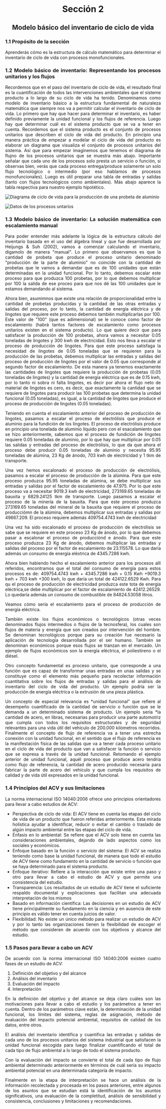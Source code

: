 <div align="center">
  
  <h1>Sección 2</h1>

  <h2>Modelo básico del  inventario de ciclo de vida</h2>
</p>

</div>

<div align="justify">

### 1.1 Propósito de la sección
Aprenderás cómo es la estructura de cálculo matemático para determinar el inventario de ciclo de vida con procesos monofuncionales.

### 1.2 Modelo básico de inventario: Representando los procesos unitarios y los flujos


Recordemos que en el paso del inventario de ciclo de vida, el resultado final es la cuantificación de todos las intervenciones ambientales que el sisteme producto a lo largo de su ciclo de vida ha tenido. Denominamos como modelo de inventario básico a la estructura fundamental  de naturaleza matemática que siempre nos va a permitir calcular el inventario de ciclo de vida. Lo primero que hay que hacer para determinar el inventario, es haber definido previamente la unidad funcional y los flujos de referencia. Luego hay que determinar cuál es el sistema producto que se va a tener en cuenta. Recordemos que el sistema producto es el conjunto de procesos unitarios que describen el ciclo de vida del producto. En principio una manera práctica de empezar a modelar el ciclo de vida del producto es elaborar un diagrama que visualiza el conjunto de procesos unitarios del sistema. Así que para empezar imaginemos que tenemos el diagrama de flujno de los procesos unitarios que se muestra más abajo. Importante señalar que cada uno de los procesos solo presta un servicio o función, si observas bien, verás que cada proceso entrega/produce solamente un solo flujo tecnológico o intermedio (por eso hablamos de procesos monofuncionales). Luego es útil preparar una tabla de entradas y salidas (tanto con flujos tecnológicos como ambientales). Más abajo aparece la tabla respectiva para nuestro ejemplo hipotético.

![Diagrama de ciclo de vida para la producción de una probeta de aluminio](https://github.com/jrchaconcito/REPOTEST/blob/main/.graph/DIAGRAMA%20CV_Imagen%201.png)

![Datos de los procesos untarios](https://github.com/jrchaconcito/REPOTEST/blob/main/.graph/IMAGEN2_DATOS.png)

### 1.3 Modelo básico de inventario: La solución matemática con escalamiento manual

Para poder entender más adelante la lógica de la estructura cálculo del inventario basada en el uso del álgebra lineal y que fue desarrollada por Heijungs & Suh (2002), vamos a comenzar calculando el inventario, digamolo de manera "manual". Lo primero que observamos es que la cantidad de probeta que produce el proceso unitario denominado "producción de la parte de aluminio" no coincide con la cantidad de probetas que le vamos a demandar que es de 100 unidades que están determinadas en la unidad funcional. Por lo tanto, debemos escalar este proceso para que produzca 100 probetas, por lo que debemos multiplicar por 100 la salida de ese proceo para que nos dé las 100 unidades que le estamos demandando al sistema. 

Ahora bien, asumimnos que existe una relación de proporcionalidad entre la cantidad de probetas producidas y la cantidad de las otras entradas y salidas del proceso, por lo tanto, la cantidad de energía eléctrica y de lingotes que requiere este proceso debemos también multiplicarlas por 100. Este valor de "100" (que es adimensional) se le conoce como factor de escalamiento (habrá tantos factores de escalamiento como procesos unitarios existen en el sistema producto). Lo que quiere decir que para satisfacer la producción de 100 probetas, ahora vamos a necesitar 0.05 toneladas de lingotes y 300 kwh de electricidad. Esto nos lleva a escalar el proceso de producción de lingotes. Para que este proceso satisfaga la necesidad de lingotes de 0.05 toneladas que se requieren para la producción de las probetas, debemos multiplicar las entradas y salidas del proceso de producción de lingotes por el valor de 0.05 que corresponde al segundo factor de escalamiento. De esta manera ya tenemos exactamente las cantidades de lingotes que requiere la producción de probetas (0.05 toneladas de lingotes) y la cantidad de energía eléctrica que es de 0.15 kwh, por lo tanto ni sobra ni falta lingotes, es decir por ahora el flujo neto de material de lingotes es cero, es decir, que exactamente la cantidad que se requiere de lingotes para producir las 100 probetas que determina la unidad funcional (0.05 toneladas), es igual, a la cantidad de lingotes que produce el proceso de producción de lingotes (0.05 toneladas). 

Teniendo en cuenta el escalamiento anterior del proceso de producción de lingotes, pasamos a escalar el proceso de electrólisis que produce el aluminio para la fundición de los lingotes. El proceso de electrólisis produce en principio una tonelada de aluminio líquido pero con el esacalamiento que se hizo anteriormente,  sabemos que el proceso de fundición de lingotes requiere 0.05 toneladas de aluminio, por lo que hay que multiplicar por 0.05 las salidas y entradas del proceso de electrólisis, lo que da que ahora el proceso debe producir 0.05 toneladas de aluminio y necesita 95.95 toneladas de alúmina, 23 Kg de ánodo, 703 kwh de electricidad y 1 tkm de transporte.

Una vez hemos escalonado el proceso de producción de electrólisis, pasamos a escalar el proceso de producción de la alúmina. Para que este proceso produzca 95.95 toneladas de alúmina, se debe multiplicar sus entradas y salidas por el factor de escalamiento de 47.975. Por lo que este proceso va a necesitar 9019.3 kwh de electricidad, 273169.65 toneladas de bauxita y 6829.24125 tkm de transporte. Luego pasamos a escalar el proceso de la minería de la bauxita. Para que este proceso produzca 273169.65 toneladas del mineral de la bauxita que requiere el proceso de producciómn de la alúmina, debemos multiplicar sus entradas y salidas por 49667.209. El proceso requiere además 409754.4743 kwh de electricidad

Una vez ha sido escalonado el proceso de producción de electrólisis se sabe que se requiere en este proceso 23 Kg de ánodo, por lo que debemos pasar a escalonar el proceso de producciónd e ánodo. Para que este proceso produzca 23 Kg de ánodo, debemos multiplicar las entradas y salidas del proceso por el factor de escalamiento de 23.115578. Lo que daría además un consumo de energía eléxtrica de 4345.7286 kwh.

Ahora bien habiendo hecho el escalamiento anterior para los procesos allí referidos, encontramos que el total del consumo de energía para estos procesos es de: 409754.4743 kwh + 4345.7286 kwh + 0.15 Kwh +9019.3 kwh + 703 kwh +300 kwh, lo que daría un total de 424122.6529 Kwh. Para qu el proceso de producción de electricidad produzca este tota de energía eléctrica,se debe multiplicar por el factor de escalamiento de 42412.26529. Lo quedaría además un consumo de combustible de 84824.53058 litros.

Veamos cómo sería el escalamiento para el proceso de producción de energía eléctrica.


También existe los flujos económicos o tecnológicos (otras veces denominados flujos intermedios o flujos de la tecnosfera), los cuales son flujos de materia y energía que son creados por intervención del hombre. Se denominan tecnológicos porque para su creación fue necesario la aplicación de tecnología desarrollada por el ser humano. También se denominan económicos porque esos flujos se tranzan en el mercado. Un ejemplo de flujos económicos son la energía eléctrica, el poliestireno o el diésel.

Otro concepto fundamental es proceso unitario, que corresponde a una función que es capaz de transformar unas entradas en unas salidas y se constituye como el elemento más pequeño para recolectar información cuantitativa sobre los flujos de entradas y salidas para el análisis de inventario del ciclo de vida del producto. Un ejemplo podría ser la producción de energía eléctrica o la extrusión de una pieza plástica. 

Un concepto de especial relevancia es *unidad funcional" que refiere al desempeño cuantificado de la cantidad de servicio o función que se le demanda a un determinado sistema de producto. Un ejemplo sería *la cantidad de acero, en libras, necesarias para producir una parte automotriz que cumpla con todos los requisitos estructurales y de seguridad relevantes para una vida útil del vehículo de 200.000 kilómetros recorridos. Finalmente el concepto de flujo de referencia va a tener una estrecha conexión con la unidad funcional, en el sentido que el flujo de referencia es la manifestación física de las salidas que va a tener cada proceso unitario en el ciclo de vida del producto que van a satisfacer la función o servicio que se expresa a través de la unidad funcional. Retomando el ejemplo anterior de unidad funcional, aquél proceso que produce acero tendría como flujo de referencia, la cantidad de acero producido necesaria para fabricar la parte de acero del vehículo y que cumpla los requisitos de calidad y de vida útil expresados en la unidad funcional.



### 1.4 Principios del ACV y sus limitaciones
La norma internacional ISO 14040:2006 ofrece uno principios orientadores para llevar a cabo estudios de ACV:
- Perspectiva de ciclo de vida: El ACV tiene en cuenta las etapas del ciclo de vida de un producto que fueron referidas anteriormente. Esta mirada holística ayudar a identificar, reducir o evitar el cambio o traslado de algún impacto ambiental entre las etapas del ciclo de vida.
- Énfasis en lo ambiental: Se refiere que el ACV solo tiene en cuenta las consideraciones ambientales, dejando de lado aspectos como los sociales y económicos.
- Enfoque basado en la función o servicio del sistema: El ACV se realiza teniendo como base la unidad funcional, de manera que todo el estudio de ACV tiene como fundamento en la cantidad de servicio o función que se haya determinado para el sistema producto.
- Enfoque iterativo: Refiere a la interacción que existe entre una paso y otro para llevar a cabo el estudio de ACV y que permite una consistencia del estudio.
- Transparencia: Los resultados de un estudio de ACV tiene el suficiente respaldo documental y explicaciones que facilitan una adecuada interpretación de los mismos
- Basado en información científica: Las decisiones en un estudio de ACV tiene principalmente su fundamento en la ciencia y en ausencia de este principio es válido tener en cuenta juicios de valor.
- Flexibilidad: No existe un único método para realizar un estudio de ACV y por lo tanto las organizaciones tienen la flexibilidad de escoger el método que consideren de acuerdo con los objetivos y alcance del estudio.


### 1.5 Pasos para llevar a cabo un ACV
De acuerdo con la norma internacional ISO 14040:2006 existen cuatro fases de un estudio de ACV:
1. Definición del objetivo y del alcance
2. Análisis del inventario
3. Evaluación del impacto
4. Interpretación

En la definición del objetivo y del alcance se deja claro cuáles son las motivaciones para llevar a cabo el estudio y los parámetros a tener en cuenta. Dentro de los parámetros clave están, la determinación de la unidad funcional, los límites del sistema, reglas de asignación, método de evaluación del impacto potencial ambiental, requisitos de calidad de los datos, entre otros.

El análisis del inventario identifica y cuantifica las entradas y salidas de cada uno de los procesos unitarios del sistema industrial  que satisfacen la unidad funcional escogida
para luego finalizar cuantificando el  total  de cada tipo de flujo ambiental a lo largo de todo el sistema producto.

Con la evaluación del impacto se convierte el total de cada tipo de flujo ambiental determinado anteriormente en términos de cuál sería su impacto ambiental potencial en una determinada categoría de impacto.

Finalmente en la etapa de interpretación se hace un análisis de la información recolectada y procesada en los pasos anteriores, entre algunos de los asuntos que se estudian está la identificación de los asuntos significativos, una evaluación de la completitud, análisis de sensibilidad y consistencia, conclusiones y limitaciones y recomendaciones.

</div>
